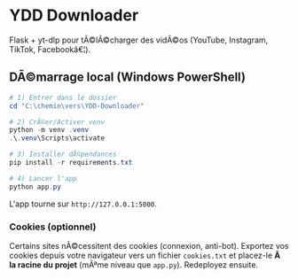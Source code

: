 ﻿
# YDD Downloader

Flask + yt-dlp pour tÃ©lÃ©charger des vidÃ©os (YouTube, Instagram, TikTok, Facebookâ€¦).

## DÃ©marrage local (Windows PowerShell)

```powershell
# 1) Entrer dans le dossier
cd "C:\chemin\vers\YDD-Downloader"

# 2) CrÃ©er/Activer venv
python -m venv .venv
.\.venv\Scripts\activate

# 3) Installer dÃ©pendances
pip install -r requirements.txt

# 4) Lancer l'app
python app.py
```

L'app tourne sur `http://127.0.0.1:5000`.

### Cookies (optionnel)
Certains sites nÃ©cessitent des cookies (connexion, anti-bot). Exportez vos cookies depuis votre navigateur vers un fichier `cookies.txt`
et placez-le **Ã  la racine du projet** (mÃªme niveau que `app.py`). Redeployez ensuite.

